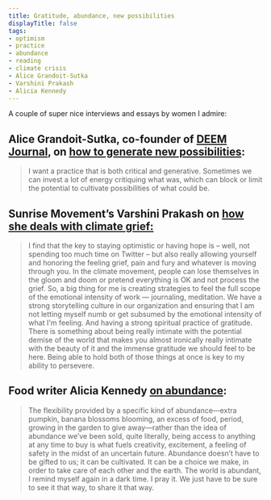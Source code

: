 ```yaml
---
title: Gratitude, abundance, new possibilities
displayTitle: false
tags: 
- optimism
- practice
- abundance
- reading
- climate crisis
- Alice Grandoit-Sutka
- Varshini Prakash
- Alicia Kennedy
---
```


A couple of super nice interviews and essays by women I admire:

## Alice Grandoit-Sutka, co-founder of [DEEM Journal](https://www.deemjournal.com/), on [how to generate new possibilities](https://thecreativeindependent.com/people/publisher-and-editor-alice-grandoit-sutka-on-how-to-generate-new-possibilities/):

> I want a practice that is both critical and generative. Sometimes we can invest a lot of energy critiquing what was, which can block or limit the potential to cultivate possibilities of what could be.


## Sunrise Movement’s Varshini Prakash on [how she deals with climate grief:](https://www.salon.com/2022/01/23/varshini-prakash-to-the-end-build-back-better-climate-change/)

> I find that the key to staying optimistic or having hope is – well, not spending too much time on Twitter – but also really allowing yourself and honoring the feeling grief, pain and fury and whatever is moving through you. In the climate movement, people can lose themselves in the gloom and doom or pretend everything is OK and not process the grief. So, a big thing for me is creating strategies to feel the full scope of the emotional intensity of work — journaling, meditation. We have a strong storytelling culture in our organization and ensuring that I am not letting myself numb or get subsumed by the emotional intensity of what I'm feeling. And having a strong spiritual practice of gratitude. There is something about being really intimate with the potential demise of the world that makes you almost ironically really intimate with the beauty of it and the immense gratitude we should feel to be here. Being able to hold both of those things at once is key to my ability to persevere.


## Food writer Alicia Kennedy [on abundance](https://www.aliciakennedy.news/p/on-abundance):

> The flexibility provided by a specific kind of abundance—extra pumpkin, banana blossoms blooming, an excess of food, period, growing in the garden to give away—rather than the idea of abundance we’ve been sold, quite literally, being access to anything at any time to buy is what fuels creativity, excitement, a feeling of safety in the midst of an uncertain future. Abundance doesn’t have to be gifted to us; it can be cultivated. It can be a choice we make, in order to take care of each other and the earth. The world is abundant, I remind myself again in a dark time. I pray it. We just have to be sure to see it that way, to share it that way.

